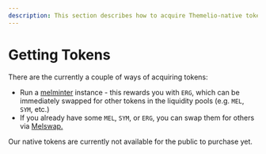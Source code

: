 ```yaml
---
description: This section describes how to acquire Themelio-native tokens.
---
```


# Getting Tokens

There are the currently a couple of ways of acquiring tokens:

* Run a [melminter](using-melminter.md) instance - this rewards you with `ERG`, which can be immediately swapped for other tokens in the liquidity pools (e.g. `MEL`, `SYM`, etc.)
* If you already have some `MEL`, `SYM`, or `ERG`, you can swap them for others via [Melswap.](../../using-wallets/melswap-guide.md)

Our native tokens are currently not available for the public to purchase yet.
